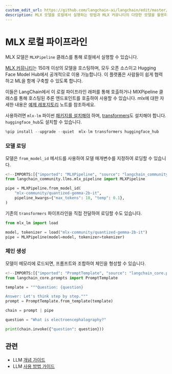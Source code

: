 ```yaml
---
custom_edit_url: https://github.com/langchain-ai/langchain/edit/master/docs/docs/integrations/llms/mlx_pipelines.ipynb
description: MLX 모델을 로컬에서 실행하는 방법과 MLX 커뮤니티의 다양한 모델을 활용하는 방법을 소개합니다.
---
```


# MLX 로컬 파이프라인

MLX 모델은 `MLXPipeline` 클래스를 통해 로컬에서 실행할 수 있습니다.

[MLX 커뮤니티](https://huggingface.co/mlx-community)는 150개 이상의 모델을 호스팅하며, 모두 오픈 소스이고 Hugging Face Model Hub에서 공개적으로 이용 가능합니다. 이 플랫폼은 사람들이 쉽게 협력하고 ML을 함께 구축할 수 있도록 합니다.

이들은 LangChain에서 이 로컬 파이프라인 래퍼를 통해 호출하거나 MlXPipeline 클래스를 통해 호스팅된 추론 엔드포인트를 호출하여 사용할 수 있습니다. mlx에 대한 자세한 내용은 [예제 레포지토리](https://github.com/ml-explore/mlx-examples/tree/main/llms) 노트를 참조하세요.

사용하려면 `mlx-lm` 파이썬 [패키지를 설치해야](https://pypi.org/project/mlx-lm/) 하며, [transformers](https://pypi.org/project/transformers/)도 설치해야 합니다. `huggingface_hub`도 설치할 수 있습니다.

```python
%pip install --upgrade --quiet  mlx-lm transformers huggingface_hub
```


### 모델 로딩

모델은 `from_model_id` 메서드를 사용하여 모델 매개변수를 지정하여 로딩할 수 있습니다.

```python
<!--IMPORTS:[{"imported": "MLXPipeline", "source": "langchain_community.llms.mlx_pipeline", "docs": "https://api.python.langchain.com/en/latest/llms/langchain_community.llms.mlx_pipeline.MLXPipeline.html", "title": "MLX Local Pipelines"}]-->
from langchain_community.llms.mlx_pipeline import MLXPipeline

pipe = MLXPipeline.from_model_id(
    "mlx-community/quantized-gemma-2b-it",
    pipeline_kwargs={"max_tokens": 10, "temp": 0.1},
)
```


기존의 `transformers` 파이프라인을 직접 전달하여 로딩할 수도 있습니다.

```python
from mlx_lm import load

model, tokenizer = load("mlx-community/quantized-gemma-2b-it")
pipe = MLXPipeline(model=model, tokenizer=tokenizer)
```


### 체인 생성

모델이 메모리에 로드되면, 프롬프트와 조합하여 체인을 형성할 수 있습니다.

```python
<!--IMPORTS:[{"imported": "PromptTemplate", "source": "langchain_core.prompts", "docs": "https://api.python.langchain.com/en/latest/prompts/langchain_core.prompts.prompt.PromptTemplate.html", "title": "MLX Local Pipelines"}]-->
from langchain_core.prompts import PromptTemplate

template = """Question: {question}

Answer: Let's think step by step."""
prompt = PromptTemplate.from_template(template)

chain = prompt | pipe

question = "What is electroencephalography?"

print(chain.invoke({"question": question}))
```


## 관련

- LLM [개념 가이드](/docs/concepts/#llms)
- LLM [사용 방법 가이드](/docs/how_to/#llms)